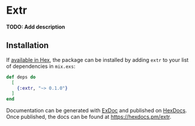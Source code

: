 # Extr

**TODO: Add description**

## Installation

If [available in Hex](https://hex.pm/docs/publish), the package can be installed
by adding `extr` to your list of dependencies in `mix.exs`:

```elixir
def deps do
  [
    {:extr, "~> 0.1.0"}
  ]
end
```

Documentation can be generated with [ExDoc](https://github.com/elixir-lang/ex_doc)
and published on [HexDocs](https://hexdocs.pm). Once published, the docs can
be found at <https://hexdocs.pm/extr>.

